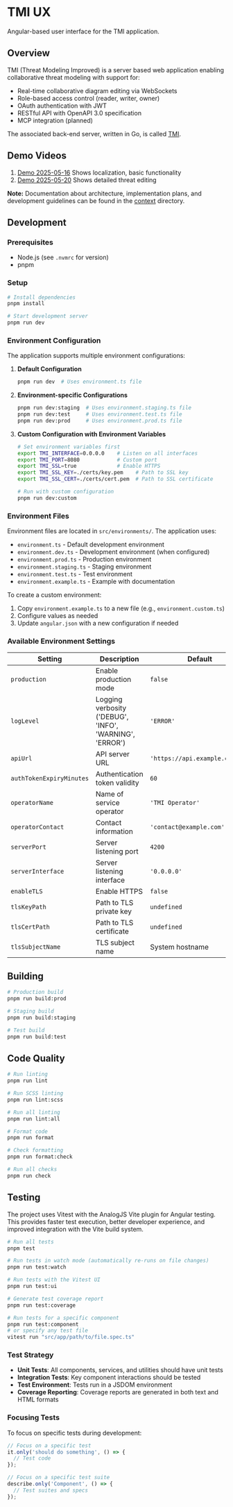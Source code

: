 # TMI UX

Angular-based user interface for the TMI application.

## Overview

TMI (Threat Modeling Improved) is a server based web application enabling collaborative threat modeling with support for:

- Real-time collaborative diagram editing via WebSockets
- Role-based access control (reader, writer, owner)
- OAuth authentication with JWT
- RESTful API with OpenAPI 3.0 specification
- MCP integration (planned)

The associated back-end server, written in Go, is called [TMI](https://github.com/ericfitz/tmi).

## Demo Videos

1. [Demo 2025-05-16](https://youtu.be/ikTxE0xJL1w) Shows localization, basic functionality
2. [Demo 2025-05-20](https://youtu.be/quOBYdKNx2E) Shows detailed threat editing

**Note:** Documentation about architecture, implementation plans, and development guidelines can be found in the [context](./context) directory.

## Development

### Prerequisites

- Node.js (see `.nvmrc` for version)
- pnpm

### Setup

```bash
# Install dependencies
pnpm install

# Start development server
pnpm run dev
```

### Environment Configuration

The application supports multiple environment configurations:

1. **Default Configuration**

   ```bash
   pnpm run dev  # Uses environment.ts file
   ```

2. **Environment-specific Configurations**

   ```bash
   pnpm run dev:staging  # Uses environment.staging.ts file
   pnpm run dev:test     # Uses environment.test.ts file
   pnpm run dev:prod     # Uses environment.prod.ts file
   ```

3. **Custom Configuration with Environment Variables**

   ```bash
   # Set environment variables first
   export TMI_INTERFACE=0.0.0.0    # Listen on all interfaces
   export TMI_PORT=8080            # Custom port
   export TMI_SSL=true             # Enable HTTPS
   export TMI_SSL_KEY=./certs/key.pem    # Path to SSL key
   export TMI_SSL_CERT=./certs/cert.pem  # Path to SSL certificate

   # Run with custom configuration
   pnpm run dev:custom
   ```

### Environment Files

Environment files are located in `src/environments/`. The application uses:

- `environment.ts` - Default development environment
- `environment.dev.ts` - Development environment (when configured)
- `environment.prod.ts` - Production environment
- `environment.staging.ts` - Staging environment
- `environment.test.ts` - Test environment
- `environment.example.ts` - Example with documentation

To create a custom environment:

1. Copy `environment.example.ts` to a new file (e.g., `environment.custom.ts`)
2. Configure values as needed
3. Update `angular.json` with a new configuration if needed

### Available Environment Settings

| Setting                  | Description                                             | Default                        |
| ------------------------ | ------------------------------------------------------- | ------------------------------ |
| `production`             | Enable production mode                                  | `false`                        |
| `logLevel`               | Logging verbosity ('DEBUG', 'INFO', 'WARNING', 'ERROR') | `'ERROR'`                      |
| `apiUrl`                 | API server URL                                          | `'https://api.example.com/v1'` |
| `authTokenExpiryMinutes` | Authentication token validity                           | `60`                           |
| `operatorName`           | Name of service operator                                | `'TMI Operator'`               |
| `operatorContact`        | Contact information                                     | `'contact@example.com'`        |
| `serverPort`             | Server listening port                                   | `4200`                         |
| `serverInterface`        | Server listening interface                              | `'0.0.0.0'`                    |
| `enableTLS`              | Enable HTTPS                                            | `false`                        |
| `tlsKeyPath`             | Path to TLS private key                                 | `undefined`                    |
| `tlsCertPath`            | Path to TLS certificate                                 | `undefined`                    |
| `tlsSubjectName`         | TLS subject name                                        | System hostname                |

## Building

```bash
# Production build
pnpm run build:prod

# Staging build
pnpm run build:staging

# Test build
pnpm run build:test
```

## Code Quality

```bash
# Run linting
pnpm run lint

# Run SCSS linting
pnpm run lint:scss

# Run all linting
pnpm run lint:all

# Format code
pnpm run format

# Check formatting
pnpm run format:check

# Run all checks
pnpm run check
```

## Testing

The project uses Vitest with the AnalogJS Vite plugin for Angular testing. This provides faster test execution, better developer experience, and improved integration with the Vite build system.

```bash
# Run all tests
pnpm test

# Run tests in watch mode (automatically re-runs on file changes)
pnpm run test:watch

# Run tests with the Vitest UI
pnpm run test:ui

# Generate test coverage report
pnpm run test:coverage

# Run tests for a specific component
pnpm run test:component
# or specify any test file
vitest run "src/app/path/to/file.spec.ts"
```

### Test Strategy

- **Unit Tests**: All components, services, and utilities should have unit tests
- **Integration Tests**: Key component interactions should be tested
- **Test Environment**: Tests run in a JSDOM environment
- **Coverage Reporting**: Coverage reports are generated in both text and HTML formats

### Focusing Tests

To focus on specific tests during development:

```typescript
// Focus on a specific test
it.only('should do something', () => {
  // Test code
});

// Focus on a specific test suite
describe.only('Component', () => {
  // Test suites and specs
});
```
